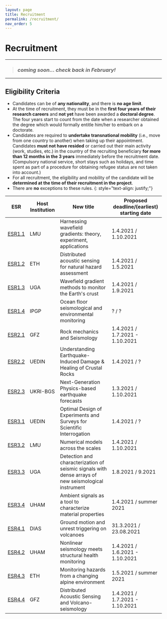 ```yaml
---
layout: page
title: Recruitment
permalink: /recruitment/
nav_order: 5
---
```


# Recruitment 

---

> ### *coming soon... check back in February!*  

---

## Eligibility Criteria 

- Candidates can be of __any nationality__, and there is __no age limit__.
- At the time of recruitment, they must be in the __first four years of their research careers__ and __not yet__ have been awarded a __doctoral degree__. The four years start to count from the date when a researcher obtained the degree which would formally entitle him/her to embark on a doctorate.
- Candidates are required to __undertake transnational mobility__ (i.e., move from one country to another) when taking up their appointment. 
Candidates __must not have resided__ or carried out their main activity (work, studies, etc.) in the country of the recruiting beneficiary __for more than 12 months in the 3 years__ immediately before the recruitment date. (Compulsory national service, short stays such as holidays, and time spent as part of a procedure for obtaining refugee status are not taken into account.) 
- For all recruitment, the eligibility and mobility of the candidate will be __determined at the time of their recruitment in the project__.
- There are __no__ exceptions to these rules.
{: style="text-align: justify;"}

| ESR    | Host Institution | New title                                                                                            | Proposed deadline/(earliest) starting date |
|--------|------------------|-----------------------------------------------------------------------------------------------------|--------------------------------------------|
| [ESR1.1](/esr11/)   | LMU       | Harnessing wavefield gradients: theory, experiment, applications                                    | 1.4.2021 / 1.10.2021                       |
| [ESR1.2](/esr12/)   | ETH       | Distributed acoustic sensing for natural hazard assessment                                          | 1.4.2021 / 1.5.2021                  |
| [ESR1.3](/esr13/)   | UGA       | Wavefield gradient methods to monitor the Earth's crust                                             | 1.4.2021 / 1.9.2021                        |
| [ESR1.4](/esr14/)   | IPGP      | Ocean floor seismological and environmental monitoring                                              | ? / ?                                      |
| [ESR2.1](/esr21/)   | GFZ       | Rock mechanics and Seismology                                                                       | 1.4.2021 / 1.7.2021 - 1.10.2021            |
| [ESR2.2](/esr22/)   | UEDIN     | Understanding Earthquake-Induced Damage & Healing of Crustal Rocks                                  | 1.4.2021 / ?                               |
| [ESR2.3](/esr23/)   | UKRI-BGS  | Next-Generation Physics-based earthquake forecasts                                                  | 1.3.2021 / 1.10.2021 |
| [ESR3.1](/esr31/)   | UEDIN     | Optimal Design of Experiments and Surveys for Scientific Interrogation                              | 1.4.2021 / ?                               |
| [ESR3.2](/esr32/)   | LMU       | Numerical models across the scales                                                                  | 1.4.2021 / 1.10.2021                       |
| [ESR3.3](/esr33/)   | UGA       | Detection and characterization of seismic signals with dense arrays of new seismological instrument | 1.8.2021 / 9.2021                          |
| [ESR3.4](/esr34/)   | UHAM      | Ambient signals as a tool to characterize material properties                                       | 1.4.2021 / summer 2021                     |
| [ESR4.1](/esr41/)   | DIAS      | Ground motion and unrest triggering on volcanoes                                                    | 31.3.2021 / 23.08.2021                     |
| [ESR4.2](/esr42/)   | UHAM      | Nonlinear seismology meets structural health monitoring                                             | 1.4.2021 / 1.6.2021 - 1.10.2021            |
| [ESR4.3](/esr43/)   | ETH       | Monitoring hazards from a changing alpine environment                                               | 1.5.2021 / summer 2021                     |
| [ESR4.4](/esr44/)   | GFZ       | Distributed Acoustic Sensing and Volcano-seismology                                                 | 1.4.2021 / 1.7.2021 - 1.10.2021            |

